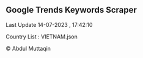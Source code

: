 

## Google Trends Keywords Scraper 
 
Last Update 14-07-2023 , 17:42:10

Country List :
VIETNAM.json



© Abdul Muttaqin 
